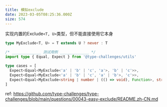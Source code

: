 ```yaml
---
title: 模拟exclude
date: 2023-03-05T08:25:36.000Z
size: 574
---
```

实现内置的Exclude`<T, U>`类型，但不能直接使用它本身

```ts
type MyExclude<T, U> = T extends U ? never : T

/* _____________ 测试用例 _____________ */
import type { Equal, Expect } from '@type-challenges/utils'

type cases = [
  Expect<Equal<MyExclude<'a' | 'b' | 'c', 'a'>, 'b' | 'c'>>,
  Expect<Equal<MyExclude<'a' | 'b' | 'c', 'a' | 'b'>, 'c'>>,
  Expect<Equal<MyExclude<string | number | (() => void), Function>, string |number>>,
]
```


ref:
https://github.com/type-challenges/type-challenges/blob/main/questions/00043-easy-exclude/README.zh-CN.md
